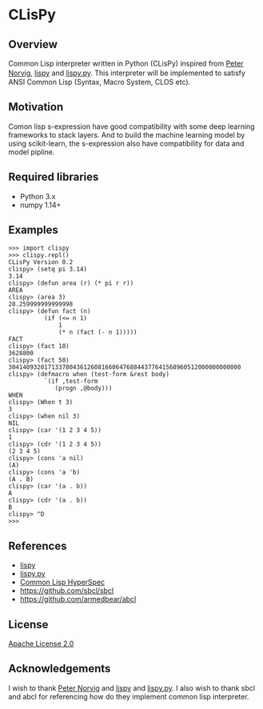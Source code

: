 # CLisPy

## Overview
Common Lisp interpreter written in Python (CLisPy) inspired from [Peter Norvig](http://norvig.com/), [lispy](http://norvig.com/lispy.html) and [lispy.py](http://norvig.com/lispy2.html). This interpreter will be implemented to satisfy　ANSI Common Lisp (Syntax, Macro System, CLOS etc).

## Motivation
Comon lisp s-expression have good compatibility with some deep learning frameworks to stack layers. And to build the machine learning model by using scikit-learn, the s-expression also have compatibility for data and model pipline.

## Required libraries
- Python 3.x
- numpy 1.14+

## Examples
```
>>> import clispy
>>> clispy.repl()
CLisPy Version 0.2
clispy> (setq pi 3.14)
3.14
clispy> (defun area (r) (* pi r r))
AREA
clispy> (area 3)
28.259999999999998
clispy> (defun fact (n)
          (if (<= n 1)
              1
              (* n (fact (- n 1)))))
FACT
clispy> (fact 10)
3628800
clispy> (fact 50)
30414093201713378043612608166064768844377641568960512000000000000
clispy> (defmacro when (test-form &rest body)
          `(if ,test-form
             (progn ,@body)))
WHEN
clispy> (When t 3)
3
clispy> (when nil 3)
NIL
clispy> (car '(1 2 3 4 5))
1
clispy> (cdr '(1 2 3 4 5))
(2 3 4 5)
clispy> (cons 'a nil)
(A)
clispy> (cons 'a 'b)
(A . B)
clispy> (car '(a . b))
A
clispy> (cdr '(a . b))
B
clispy> ^D
>>> 
```

## References
- [lispy](http://norvig.com/lispy.html)
- [lispy.py](http://norvig.com/lispy2.html)
- [Common Lisp HyperSpec](http://www.lispworks.com/documentation/HyperSpec/Front/index.htm)
- https://github.com/sbcl/sbcl
- https://github.com/armedbear/abcl

## License
[Apache License 2.0](https://github.com/takahish/clispy/blob/master/LICENSE)

## Acknowledgements
I wish to thank [Peter Norvig](http://norvig.com/) and [lispy](http://norvig.com/lispy.html) and [lispy.py](http://norvig.com/lispy2.html). I also wish to thank sbcl and abcl for referencing how do they implement common lisp interpreter.
